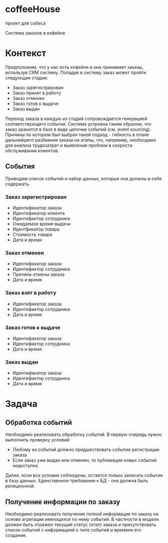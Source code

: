 # coffeeHouse
проект для собеса

Система заказов в кофейне


# Контекст

Предположим, что у нас есть кофейня и она принимает заказы, используя CRM систему. Попадая в систему заказ может пройти следующие стадии:

- Заказ зарегистрирован
- Заказ принят в работу
- Заказ отменен
- Заказ готов к выдаче
- Заказ выдан

Переход заказа в каждую из стадий сопровождается генерацией соответствующего события. Система устроена таким образом, что заказ хранится в базе в виде цепочки событий (см. event sourcing). Причины по котором был выбран такой подход - гибкость в плане дальнейшего разбиения заказа на этапы, что, например, необходимо для анализа трудозатрат и выявления проблем в скорости обслуживания клиентов.

## События

Приводим список событий и набор данных, которые они должны в себе содержать.

### Заказ зарегистрирован

- Идентификатор заказа
- Идентификатор клиента
- Идентификтор сотрудника
- Ожидаемое время выдачи
- Идентфикатор товара
- Стоимость товара
- Дата и время

### Заказ отменен

- Идентификатор заказа
- Идентификтор сотрудника
- Причина отмены заказа
- Дата и время

### Заказ взят в работу

- Идентификатор заказа
- Идентификтор сотрудника
- Дата и время

### Заказ готов к выдаче

- Идентификатор заказа
- Идентификтор сотрудника
- Дата и время

### Заказ выдан

- Идентификатор заказа
- Идентификтор сотрудника
- Дата и время

# Задача

## Обработка событий

Необходимо реализовать обработку событий. В первую очередь нужно выполнить проверку условий:

- Любому из событий должно предшествовать событие регистрации заказа
- Если заказ уже выдан или отменен, то публикация новых событий недоступна

Далее, если все условия соблюдены, остается только записать событие в базу данных. Единственное требование к БД - она должна быть реляционной.

## Получение информации по заказу

Необходимо реализовать получение полной информации по заказу на основе агрегации имеющихся по нему событий. В частности в модели должен быть отражен текущий статус (этап) заказа и присутствовать список событий с информацией о типе событий и времени его создания.
